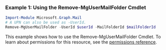 ### Example 1: Using the Remove-MgUserMailFolder Cmdlet
```powershell
Import-Module Microsoft.Graph.Mail
# A UPN can also be used as -UserId.
Remove-MgUserMailFolder -UserId $userId -MailFolderId $mailFolderId
```
This example shows how to use the Remove-MgUserMailFolder Cmdlet.
To learn about permissions for this resource, see the [permissions reference](/graph/permissions-reference).
